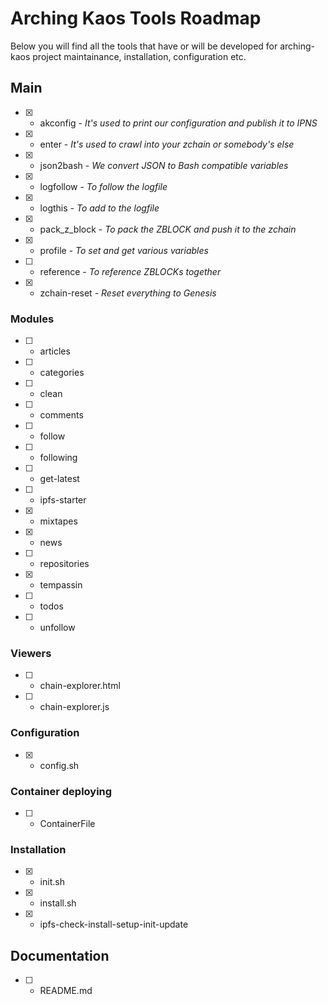 # Arching Kaos Tools Roadmap

Below you will find all the tools that have or will be developed for arching-kaos project maintainance, installation, configuration etc.

## Main
- [x] - akconfig - *It's used to print our configuration and publish it to IPNS*

- [x] - enter - *It's used to crawl into your zchain or somebody's else*

- [x] - json2bash - *We convert JSON to Bash compatible variables*

- [x] - logfollow - *To follow the logfile*

- [x] - logthis - *To add to the logfile*

- [x] - pack_z_block - *To pack the ZBLOCK and push it to the zchain*

- [x] - profile - *To set and get various variables*

- [ ] - reference - *To reference ZBLOCKs together*

- [x] - zchain-reset - *Reset everything to Genesis*

### Modules
- [ ] - articles
- [ ] - categories
- [ ] - clean
- [ ] - comments
- [ ] - follow
- [ ] - following
- [ ] - get-latest
- [ ] - ipfs-starter
- [x] - mixtapes
- [x] - news
- [ ] - repositories
- [x] - tempassin
- [ ] - todos
- [ ] - unfollow

### Viewers
- [ ] - chain-explorer.html
- [ ] - chain-explorer.js

### Configuration
- [x] - config.sh

### Container deploying
- [ ] - ContainerFile

### Installation
- [x] - init.sh
- [x] - install.sh
- [x] - ipfs-check-install-setup-init-update

## Documentation
- [ ] - README.md

